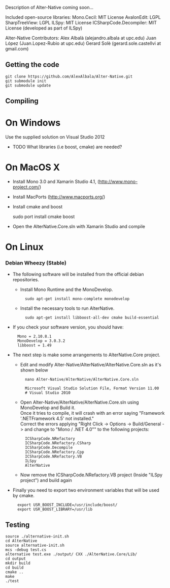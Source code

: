 Description of Alter-Native coming soon...

Included open-source libraries:
 Mono.Cecil: MIT License
 AvalonEdit: LGPL
 SharpTreeView: LGPL
 ILSpy: MIT License
 ICSharpCode.Decompiler: MIT License (developed as part of ILSpy)

Alter-Native Contributors:
	Alex Albalà (alejandro.albala at upc.edu)
	Juan López  (Juan.Lopez-Rubio at upc.edu)
        Gerard Solè (gerard.sole.castellvi at gmail.com)

Getting the code
----------------

	git clone https://github.com/AlexAlbala/Alter-Native.git
	git submodule init
	git submodule update

Compiling
---------

On Windows
==========
Use the supplied solution on Visual Studio 2012
* TODO What libraries (i.e boost, cmake) are needed?

On MacOS X
==========

* Install Mono 3.0 and Xamarin Studio 4.1, (http://www.mono-project.com/)
* Install MacPorts (http://www.macports.org/)
* Install cmake and boost 

	sudo port install cmake boost

* Open the AlterNative.Core.sln with Xamarin Studio and compile

On Linux
========
### Debian Wheezy (Stable)
* The following software will be installed from the official debian repositories.

	+ Install Mono Runtime and the MonoDevelop.

			sudo apt-get install mono-complete monodevelop

	+ Install the necessary tools to run AlterNative. 
	
			sudo apt-get install libboost-all-dev cmake build-essential

* If you check your software version, you should have:
	
		Mono = 2.10.8.1
		MonoDevelop = 3.0.3.2
		libboost = 1.49
	
* The next step is make some arrangements to AlterNative.Core project.

	+ Edit and modify Alter-Native/AlterNative/AlterNative.Core.sln as it's shown below

			nano Alter-Native/AlterNative/AlterNative.Core.sln
		
			Microsoft Visual Studio Solution File, Format Version 11.00
			# Visual Studio 2010

	+ Open Alter-Native/AlterNative/AlterNative.Core.sln using MonoDevelop and Build it.  
	Once it tries to compile, it will crash with an error saying "Framework '.NETFramework 4.5' not installed."  
	Correct the errors applying "Right Click -> Options -> Build/General -> and change to "Mono / .NET 4.0"" to the following projects:
			
			ICSharpCode.NRefactory
			ICSharpCode.NRefactory.CSharp
			ICSharpCode.Decompile
			ICSharpCode.NRefactory.Cpp
			ICSharpCode.NRefactory.VB
			ILSpy
			AlterNative

	+ Now remove the ICSharpCode.NRefactory.VB project (Inside "ILSpy project") and build again

* Finally you need to export two environment variables that will be used by cmake.
	
		export USR_BOOST_INCLUDE=/usr/include/boost/
		export USR_BOOST_LIBRARY=/usr/lib

Testing
-------

	source ./alternative-init.sh
	cd AlterNative
	source alternative-init.sh
	mcs -debug test.cs
	alternative test.exe ./output/ CXX ./AlterNative.Core/Lib/
	cd output
	mkdir build
	cd build
	cmake ..
	make
	./test
